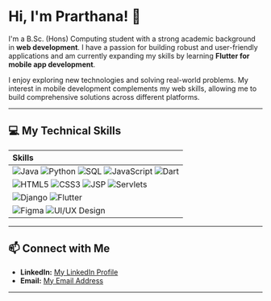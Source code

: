 # **Hi, I'm Prarthana!** 👋

I'm a B.Sc. (Hons) Computing student with a strong academic background in **web development**. I have a passion for building robust and user-friendly applications and am currently expanding my skills by learning **Flutter for mobile app development**.

I enjoy exploring new technologies and solving real-world problems. My interest in mobile development complements my web skills, allowing me to build comprehensive solutions across different platforms.

---

## **💻 My Technical Skills**

| Skills |
| :--- |
| <img src="https://img.shields.io/badge/Java-007396?style=for-the-badge&logo=java&logoColor=white" alt="Java" /> <img src="https://img.shields.io/badge/Python-3776AB?style=for-the-badge&logo=python&logoColor=white" alt="Python" /> <img src="https://img.shields.io/badge/SQL-4479A1?style=for-the-badge&logo=mysql&logoColor=white" alt="SQL" /> <img src="https://img.shields.io/badge/JavaScript-F7DF1E?style=for-the-badge&logo=javascript&logoColor=black" alt="JavaScript" /> <img src="https://img.shields.io/badge/Dart-0175C2?style=for-the-badge&logo=dart&logoColor=white" alt="Dart" /> |
| <img src="https://img.shields.io/badge/HTML5-E34F26?style=for-the-badge&logo=html5&logoColor=white" alt="HTML5" /> <img src="https://img.shields.io/badge/CSS3-1572B6?style=for-the-badge&logo=css3&logoColor=white" alt="CSS3" /> <img src="https://img.shields.io/badge/JSP-2A7A44?style=for-the-badge&logo=apache&logoColor=white" alt="JSP" /> <img src="https://img.shields.io/badge/Servlets-2A7A44?style=for-the-badge&logo=apache&logoColor=white" alt="Servlets" /> |
| <img src="https://img.shields.io/badge/Django-092E20?style=for-the-badge&logo=django&logoColor=white" alt="Django" /> <img src="https://img.shields.io/badge/Flutter-02569B?style=for-the-badge&logo=flutter&logoColor=white" alt="Flutter" /> |
| <img src="https://img.shields.io/badge/Figma-F24E1E?style=for-the-badge&logo=figma&logoColor=white" alt="Figma" /> <img src="https://img.shields.io/badge/UI/UX_Design-gray?style=for-the-badge" alt="UI/UX Design" /> |

---

## **📫 Connect with Me**

* **LinkedIn:** [My LinkedIn Profile](https://www.linkedin.com/in/prarthana-shahi-044732338)
* **Email:** [My Email Address](mailto:shahiprarthana100@gmail.com)

---
